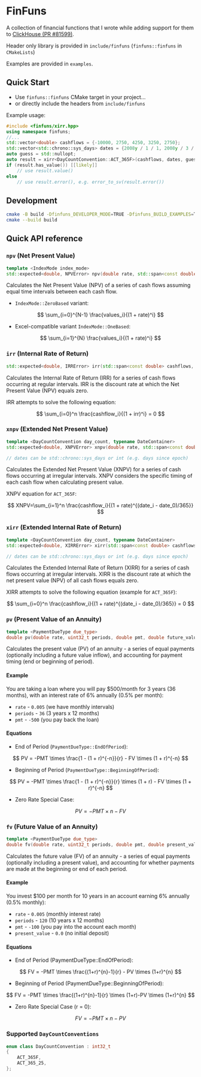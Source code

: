 # FinFuns

A collection of financial functions that I wrote while adding support for
them to
[ClickHouse (PR #81599)](https://github.com/ClickHouse/ClickHouse/pull/81599).

Header only library is provided in `include/finfuns` (`finfuns::finfuns` in `CMakeLists`)

Examples are provided in `examples`.

## Quick Start

- Use `finfuns::finfuns` CMake target in your project...
- or directly include the headers from `include/finfuns`

Example usage:

```cpp
#include <finfuns/xirr.hpp>
using namespace finfuns;
//...
std::vector<double> cashflows = {-10000, 2750, 4250, 3250, 2750};
std::vector<std::chrono::sys_days> dates = {2008y / 1 / 1, 2008y / 3 / 1, 2008y / 10 / 30, 2009y / 2 / 15, 2009y / 4 / 1};
auto guess = std::nullopt;
auto result = xirr<DayCountConvention::ACT_365F>(cashflows, dates, guess);
if (result.has_value()) [[likely]]
    // use result.value()
else
    // use result.error(), e.g. error_to_sv(result.error())
```

## Development

```sh
cmake -B build -Dfinfuns_DEVELOPER_MODE=TRUE -Dfinfuns_BUILD_EXAMPLES=TRUE
cmake --build build
```

## Quick API reference

### `npv` (Net Present Value)

```cpp
template <IndexMode index_mode>
std::expected<double, NPVError> npv(double rate, std::span<const double> cashflows)
```

Calculates the Net Present Value (NPV) of a series of cash flows assuming equal time intervals between each cash flow.

- `IndexMode::ZeroBased` variant:

$$
\sum_{i=0}^{N-1} \frac{values_i}{(1 + rate)^i}
$$

- Excel-compatible variant `IndexMode::OneBased`:

$$
\sum_{i=1}^{N} \frac{values_i}{(1 + rate)^i}
$$

### `irr` (Internal Rate of Return)

```cpp
std::expected<double, IRRError> irr(std::span<const double> cashflows, std::optional<double> guess)
```

Calculates the Internal Rate of Return (IRR) for a series of cash flows occurring at regular intervals. IRR is the discount rate at which the Net Present Value (NPV) equals zero.

IRR attempts to solve the following equation:

$$
\sum_{i=0}^n \frac{cashflow_i}{(1 + irr)^i} = 0
$$

### `xnpv` (Extended Net Present Value)

```cpp
template <DayCountConvention day_count, typename DateContainer>
std::expected<double, XNPVError> xnpv(double rate, std::span<const double> cashflows, DateContainer && dates)

// dates can be std::chrono::sys_days or int (e.g. days since epoch)
```

Calculates the Extended Net Present Value (XNPV) for a series of cash flows occurring at irregular intervals. XNPV considers the specific timing of each cash flow when calculating present value.

XNPV equation for `ACT_365F`:

$$
XNPV=\sum_{i=1}^n \frac{cashflow_i}{(1 + rate)^{(date_i - date_0)/365}}
$$

### `xirr` (Extended Internal Rate of Return)

```cpp
template <DayCountConvention day_count, typename DateContainer>
std::expected<double, XIRRError> xirr(std::span<const double> cashflows, DateContainer && dates, std::optional<double> guess)

// dates can be std::chrono::sys_days or int (e.g. days since epoch)
```

Calculates the Extended Internal Rate of Return (XIRR) for a series of cash flows occurring at irregular intervals. XIRR is the discount rate at which the net present value (NPV) of all cash flows equals zero.

XIRR attempts to solve the following equation (example for `ACT_365F`):

$$
\sum_{i=0}^n \frac{cashflow_i}{(1 + rate)^{(date_i - date_0)/365}} = 0
$$

### `pv` (Present Value of an Annuity)

```cpp
template <PaymentDueType due_type>
double pv(double rate, uint32_t periods, double pmt, double future_value = 0.0)
```

Calculates the present value (PV) of an annuity - a series of equal payments (optionally including a future value inflow), and accounting for payment timing (end or beginning of period).

#### Example

You are taking a loan where you will pay $500/month for 3 years (36 months), with an interest rate of 6% annually (0.5% per month):

- `rate` - `0.005` (we have monthly intervals)
- `periods` - `36` (3 years x 12 months)
- `pmt` - `-500` (you pay back the loan)

#### Equations

- End of Period (`PaymentDueType::EndOfPeriod`):

$$
PV = -PMT \times \frac{1 - (1 + r)^{-n}}{r} - FV \times (1 + r)^{-n}
$$

- Beginning of Period (`PaymentDueType::BeginningOfPeriod`):

$$
PV = -PMT \times \frac{1 - (1 + r)^{-n}}{r} \times (1 + r) - FV \times (1 + r)^{-n}
$$

- Zero Rate Special Case:

$$
PV = -PMT \times n - FV
$$

### `fv` (Future Value of an Annuity)

```cpp
template <PaymentDueType due_type>
double fv(double rate, uint32_t periods, double pmt, double present_value = 0.0)
```

Calculates the future value (FV) of an annuity - a series of equal payments (optionally including a present value), and accounting for whether payments are made at the beginning or end of each period.

#### Example

You invest $100 per month for 10 years in an account earning 6% annually (0.5% monthly):

- `rate` - `0.005` (monthly interest rate)
- `periods` - `120` (10 years x 12 months)
- `pmt` - `-100` (you pay into the account each month)
- `present_value` - `0.0` (no initial deposit)

#### Equations

- End of Period (PaymentDueType::EndOfPeriod):

$$
FV = -PMT \times \frac{(1+r)^{n}-1}{r} - PV \times (1+r)^{n}
$$

- Beginning of Period (PaymentDueType::BeginningOfPeriod):

$$
FV = -PMT \times \frac{(1+r)^{n}-1}{r} \times (1+r)-PV \times (1+r)^{n}
$$

- Zero Rate Special Case (r = 0):

$$
FV=-PMT \times n - PV
$$

### Supported `DayCountConventions`

```cpp
enum class DayCountConvention : int32_t
{
    ACT_365F,
    ACT_365_25,
};
```
